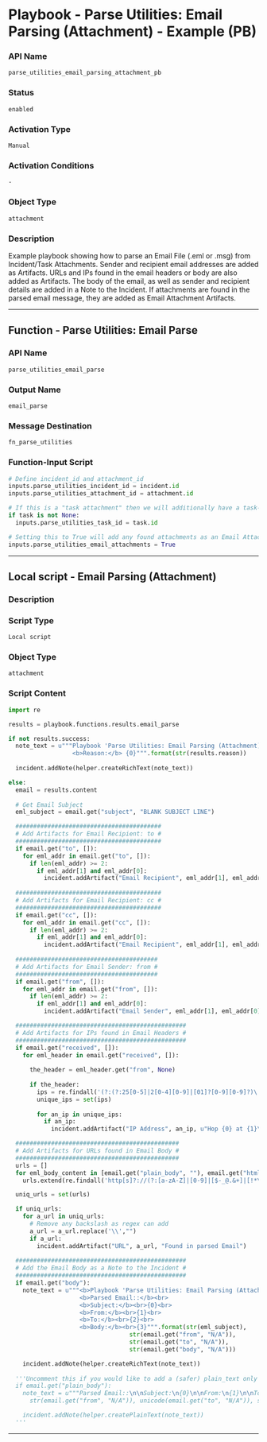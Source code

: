 <!--
    DO NOT MANUALLY EDIT THIS FILE
    THIS FILE IS AUTOMATICALLY GENERATED WITH resilient-sdk codegen
    Generated with resilient-sdk v51.0.5.0.1475
-->

# Playbook - Parse Utilities: Email Parsing (Attachment) - Example (PB)

### API Name
`parse_utilities_email_parsing_attachment_pb`

### Status
`enabled`

### Activation Type
`Manual`

### Activation Conditions
`-`

### Object Type
`attachment`

### Description
Example playbook showing how to parse an Email File (.eml or .msg) from Incident/Task Attachments. Sender and recipient email addresses are added as Artifacts. URLs and IPs found in the email headers or body are also added as Artifacts. The body of the email, as well as sender and recipient details are added in a Note to the Incident. If attachments are found in the parsed email message, they are added as Email Attachment Artifacts.


---
## Function - Parse Utilities: Email Parse

### API Name
`parse_utilities_email_parse`

### Output Name
`email_parse`

### Message Destination
`fn_parse_utilities`

### Function-Input Script
```python
# Define incident_id and attachment_id
inputs.parse_utilities_incident_id = incident.id
inputs.parse_utilities_attachment_id = attachment.id

# If this is a "task attachment" then we will additionally have a task-id
if task is not None:
  inputs.parse_utilities_task_id = task.id

# Setting this to True will add any found attachments as an Email Attachment Artifact
inputs.parse_utilities_email_attachments = True
```

---

## Local script - Email Parsing (Attachment)

### Description


### Script Type
`Local script`

### Object Type
`attachment`

### Script Content
```python
import re

results = playbook.functions.results.email_parse

if not results.success:
  note_text = u"""Playbook 'Parse Utilities: Email Parsing (Attachment) - Example (PB)' Failed<br>
                  <b>Reason:</b> {0}""".format(str(results.reason))
  
  incident.addNote(helper.createRichText(note_text))

else:
  email = results.content
  
  # Get Email Subject
  eml_subject = email.get("subject", "BLANK SUBJECT LINE")

  #########################################
  # Add Artifacts for Email Recipient: to #
  #########################################
  if email.get("to", []):
    for eml_addr in email.get("to", []):
      if len(eml_addr) >= 2:
        if eml_addr[1] and eml_addr[0]:
          incident.addArtifact("Email Recipient", eml_addr[1], eml_addr[0])
  
  #########################################
  # Add Artifacts for Email Recipient: cc #
  #########################################
  if email.get("cc", []):
    for eml_addr in email.get("cc", []):
      if len(eml_addr) >= 2:
        if eml_addr[1] and eml_addr[0]:
          incident.addArtifact("Email Recipient", eml_addr[1], eml_addr[0])
  
  ########################################
  # Add Artifacts for Email Sender: from #
  ########################################
  if email.get("from", []):
    for eml_addr in email.get("from", []):
      if len(eml_addr) >= 2:
        if eml_addr[1] and eml_addr[0]:
          incident.addArtifact("Email Sender", eml_addr[1], eml_addr[0])

  ################################################
  # Add Artifacts for IPs found in Email Headers #
  ################################################
  if email.get("received", []):
    for eml_header in email.get("received", []):
      
      the_header = eml_header.get("from", None)
      
      if the_header:
        ips = re.findall('(?:(?:25[0-5]|2[0-4][0-9]|[01]?[0-9][0-9]?)\.){3}(?:25[0-5]|2[0-4][0-9]|[01]?[0-9][0-9]?)', the_header)
        unique_ips = set(ips)
    
        for an_ip in unique_ips:
          if an_ip:
            incident.addArtifact("IP Address", an_ip, u"Hop {0} at {1}\n\nHeader: {2}".format(eml_header.get("hop", ""), eml_header.get("date_utc", ""), the_header))

  ##############################################
  # Add Artifacts for URLs found in Email Body #
  ##############################################
  urls = []
  for eml_body_content in [email.get("plain_body", ""), email.get("html_body", "")]:
    urls.extend(re.findall('http[s]?://(?:[a-zA-Z]|[0-9]|[$-_@.&+]|[!*\(\),]|(?:%[0-9a-fA-F][0-9a-fA-F]))+', eml_body_content))

  uniq_urls = set(urls)

  if uniq_urls:
    for a_url in uniq_urls:
      # Remove any backslash as regex can add
      a_url = a_url.replace('\\',"")
      if a_url:
        incident.addArtifact("URL", a_url, "Found in parsed Email")
  
  ################################################
  # Add the Email Body as a Note to the Incident #
  ################################################
  if email.get("body"):
    note_text = u"""<b>Playbook 'Parse Utilities: Email Parsing (Attachment) - Example (PB)' results</b><br>
                    <b>Parsed Email::</b><br>
                    <b>Subject:</b><br>{0}<br>
                    <b>From:</b><br>{1}<br>
                    <b>To:</b><br>{2}<br>
                    <b>Body:</b><br>{3}""".format(str(eml_subject),
                                  str(email.get("from", "N/A")),
                                  str(email.get("to", "N/A")), 
                                  str(email.get("body", "N/A")))

    incident.addNote(helper.createRichText(note_text))
  
  '''Uncomment this if you would like to add a (safer) plain_text only Note
  if email.get("plain_body"):
    note_text = u"""Parsed Email::\n\nSubject:\n{0}\n\nFrom:\n{1}\n\nTo:\n{2}\n\nBody:\n{3}""".format(str(eml_subject),
      str(email.get("from", "N/A")), unicode(email.get("to", "N/A")), str(email.get("body", "N/A")))

    incident.addNote(helper.createPlainText(note_text))
  '''
```

---

